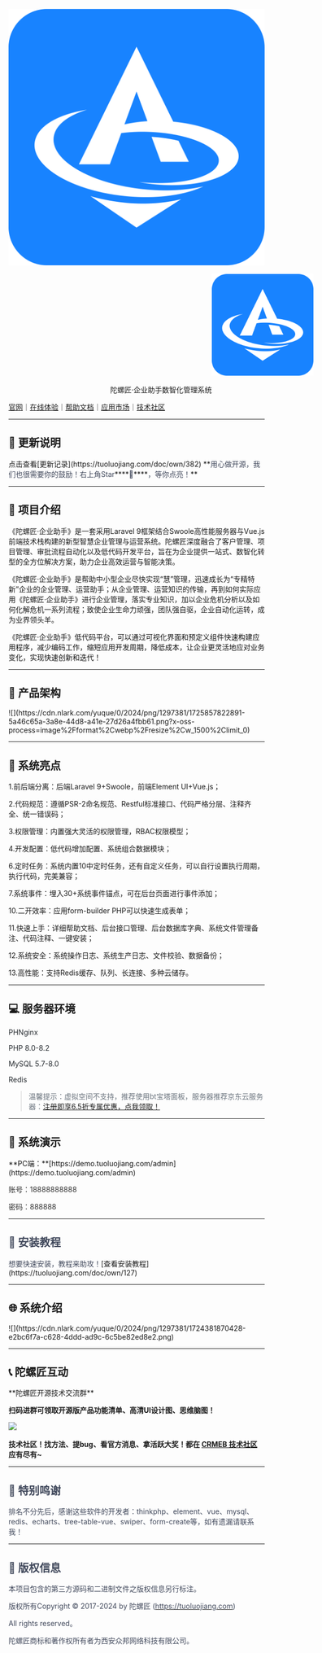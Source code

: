 

![输入图片说明](tuoluojiang%E8%93%9D%E5%BA%95.png)

<img style="padding-left: 400px;" src="./tuoluojiang%E8%93%9D%E5%BA%95.png" width=200/>

<span style="padding-left: 200px;">陀螺匠·企业助手数智化管理系统</span>

[官网](https://tuoluojiang.com)｜[在线体验](https://demo.tuoluojiang.com/)｜[帮助文档](https://tuoluojiang.com/doc/own/209)｜[应用市场](https://www.crmeb.com/market/)｜[技术社区](https://www.crmeb.com/ask/thread/list/157)




---

<h2 id="uOOdT">📔 更新说明</h2>
点击查看[更新记录](https://tuoluojiang.com/doc/own/382)<font style="color:rgb(64, 72, 91);">  
</font>**<font style="color:rgb(64, 72, 91);">用心做开源，我们也很需要你的鼓励！右上角Star</font>****<font style="color:rgb(64, 72, 91);">🌟</font>****<font style="color:rgb(64, 72, 91);">，等你点亮！</font>**

---

<h2 id="sbLRF">📝 项目介绍</h2>
《陀螺匠·企业助手》是一套采用Laravel 9框架结合Swoole高性能服务器与Vue.js前端技术栈构建的新型智慧企业管理与运营系统。陀螺匠深度融合了客户管理、项目管理、审批流程自动化以及低代码开发平台，旨在为企业提供一站式、数智化转型的全方位解决方案，助力企业高效运营与智能决策。

《陀螺匠·企业助手》是帮助中小型企业尽快实现“慧”管理，迅速成长为“专精特新”企业的企业管理、运营助手；从企业管理、运营知识的传输，再到如何实际应用《陀螺匠·企业助手》进行企业管理，落实专业知识，加以企业危机分析以及如何化解危机一系列流程；致使企业生命力顽强，团队强自驱，企业自动化运转，成为业界领头羊。

《陀螺匠·企业助手》<font style="color:rgb(18, 18, 18);">低代码平台，可以通过可视化界面和预定义组件快速构建应用程序，减少编码工作，缩短应用开发周期，降低成本，让企业更灵活地应对业务变化，实现快速创新和迭代！</font>

---

<h2 id="LQqq1">📝 产品架构</h2>
![](https://cdn.nlark.com/yuque/0/2024/png/1297381/1725857822891-5a46c65a-3a8e-44d8-a41e-27d26a4fbb61.png?x-oss-process=image%2Fformat%2Cwebp%2Fresize%2Cw_1500%2Climit_0)

---

<h2 id="fYVN4">💯 系统亮点</h2>
1.前后端分离：后端Laravel 9+Swoole，前端Element UI+Vue.js；

2.代码规范：遵循PSR-2命名规范、Restful标准接口、代码严格分层、注释齐全、统一错误码；

3.权限管理：内置强大灵活的权限管理，RBAC权限模型；

4.开发配置：低代码增加配置、系统组合数据模块；

6.定时任务：系统内置10中定时任务，还有自定义任务，可以自行设置执行周期，执行代码，完美兼容；

7.系统事件：埋入30+系统事件锚点，可在后台页面进行事件添加；

10.二开效率：应用form-builder PHP可以快速生成表单；

11.快速上手：详细帮助文档、后台接口管理、后台数据库字典、系统文件管理备注、代码注释、一键安装；

12.系统安全：系统操作日志、系统生产日志、文件校验、数据备份；

13.高性能：支持Redis缓存、队列、长连接、多种云储存。

---

<h2 id="I6R1J">💻 服务器环境</h2>
<font style="color:rgb(36, 41, 46);">PHNginx</font>

<font style="color:rgb(36, 41, 46);">PHP 8.0-8.2</font>

<font style="color:rgb(36, 41, 46);">MySQL 5.7-8.0</font>

<font style="color:rgb(36, 41, 46);">Redis</font>

> <font style="color:rgb(106, 115, 125);">温馨提示：虚拟空间不支持，推荐使用bt宝塔面板，服务器推荐京东云服务器：</font>[注册即享6.5折专属优惠，点我领取！](https://gitee.com/link?target=https%3A%2F%2Fpartner.jdcloud.com%2Fpartner%2Fnotice%2Fb06c3232b6394fdfa496923b8e00b286)
>

---

<h2 id="W70pN">🍭 系统演示</h2>
**<font style="color:rgb(18, 18, 18);">PC端：</font>**[<font style="color:rgb(18, 18, 18);">https://demo.tuoluojiang.com/admin</font>](https://demo.tuoluojiang.com/admin)

<font style="color:rgb(51, 51, 51);">账号：18888888888</font>

<font style="color:rgb(51, 51, 51);">密码：888888</font><font style="color:rgb(18, 18, 18);"></font>

---

<h2 id="fGvpW"><font style="color:rgb(64, 72, 91);">🔐</font><font style="color:rgb(64, 72, 91);"> 安装教程</font></h2>
<font style="color:rgb(64, 72, 91);">想要快速安装，教程来助攻！</font>[查看安装教程](https://tuoluojiang.com/doc/own/127)

---

<h2 id="KvR5u">🌐 系统介绍</h2>
![](https://cdn.nlark.com/yuque/0/2024/png/1297381/1724381870428-e2bc6f7a-c628-4ddd-ad9c-6c5be82ed8e2.png)

---

<h2 id="Ed9Nu">📞 陀螺匠互动</h2>
**陀螺匠开源技术交流群**

**扫码进群可领取开源版产品功能清单、高清UI设计图、思维脑图！**

![](https://cdn.nlark.com/yuque/0/2024/png/1297381/1725954061260-e5dcfddf-16d3-4c37-87f8-14425771de32.png)

**技术社区！找方法、提bug、看官方消息、拿活跃大奖！都在 **[**CRMEB 技术社区**](https://www.crmeb.com/ask/thread/list/157)** 应有尽有~**

---

<h2 id="FsCRX"><font style="color:rgb(64, 72, 91);">📸</font><font style="color:rgb(64, 72, 91);"> 特别鸣谢</font></h2>
<font style="color:rgb(64, 72, 91);">排名不分先后，感谢这些软件的开发者：thinkphp、element、vue、mysql、redis、echarts、tree-table-vue、swiper、form-create等，如有遗漏请联系我！</font>

---

<h2 id="xd4jM"><font style="color:rgb(64, 72, 91);">💾</font><font style="color:rgb(64, 72, 91);"> 版权信息</font></h2>
<font style="color:rgb(64, 72, 91);">本项目包含的第三方源码和二进制文件之版权信息另行标注。</font>

<font style="color:rgb(64, 72, 91);">版权所有Copyright </font><font style="color:rgb(64, 72, 91);">©</font><font style="color:rgb(64, 72, 91);"> 2017-2024 by 陀螺匠 (</font>[<font style="color:rgb(64, 72, 91);">https://tuoluojiang.com</font>](https://tuoluojiang.com)<font style="color:rgb(64, 72, 91);">)</font>

<font style="color:rgb(64, 72, 91);">All rights reserved。</font>

<font style="color:rgb(64, 72, 91);">陀螺匠商标和著作权所有者为西安众邦网络科技有限公司。</font>